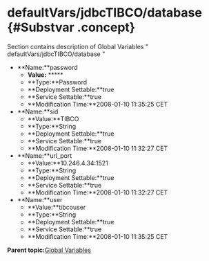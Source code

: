 # defaultVars/jdbcTIBCO/database {#Substvar .concept}

Section contains description of Global Variables " defaultVars/jdbcTIBCO/database "

-   **Name:**password
    -   **Value:** \*\*\*\*\*
    -   **Type:**Password
    -   **Deployment Settable:**true
    -   **Service Settable:**true
    -   **Modification Time:**2008-01-10 11:35:25 CET
-   **Name:**sid
    -   **Value:**TIBCO
    -   **Type:**String
    -   **Deployment Settable:**true
    -   **Service Settable:**true
    -   **Modification Time:**2008-01-10 11:32:27 CET
-   **Name:**url\_port
    -   **Value:**10.246.4.34:1521
    -   **Type:**String
    -   **Deployment Settable:**true
    -   **Service Settable:**true
    -   **Modification Time:**2008-01-10 11:32:27 CET
-   **Name:**user
    -   **Value:**tibcouser
    -   **Type:**String
    -   **Deployment Settable:**true
    -   **Service Settable:**true
    -   **Modification Time:**2008-01-10 11:35:25 CET

**Parent topic:**[Global Variables](../../../../../../../../modules/demo_Enterprise/dita/projects/AccountState/common/substvar.md)


